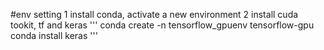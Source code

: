 #env setting
1 install conda, activate a new environment
2 install cuda tookit, tf and keras
	'''
	conda create -n tensorflow_gpuenv tensorflow-gpu 
	conda install keras
	'''  

